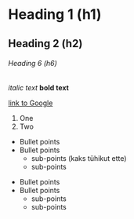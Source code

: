 # Heading 1 (h1)
## Heading 2 (h2)
###### Heading 6 (h6)

*italic text* 
**bold text**

[link to Google](http://google.com)

1. One
2. Two

* Bullet points
* Bullet points
  * sub-points (kaks tühikut ette)
  * sub-points

- Bullet points
- Bullet points
  - sub-points
  - sub-points
